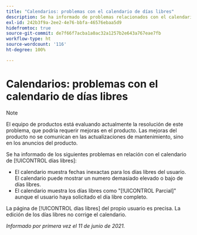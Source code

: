 ```yaml
---
title: "Calendarios: problemas con el calendario de días libres"
description: Se ha informado de problemas relacionados con el calendario de días libres.
exl-id: 242b3f9a-2ee2-4e76-bbfa-46576ebaa5d9
hidefromtoc: true
source-git-commit: de7f66f7acba1a0ac32a1257b2e643a767eae7fb
workflow-type: ht
source-wordcount: '116'
ht-degree: 100%

---
```


# Calendarios: problemas con el calendario de días libres

>[!NOTE]
>
>El equipo de productos está evaluando actualmente la resolución de este problema, que podría requerir mejoras en el producto. Las mejoras del producto no se comunican en las actualizaciones de mantenimiento, sino en los anuncios del producto.

Se ha informado de los siguientes problemas en relación con el calendario de [!UICONTROL días libres]:

* El calendario muestra fechas inexactas para los días libres del usuario. El calendario puede mostrar un numero demasiado elevado o bajo de días libres.
* El calendario muestra los días libres como &quot;[!UICONTROL Parcial]&quot; aunque el usuario haya solicitado el día libre completo.

La página de [!UICONTROL días libres] del propio usuario es precisa. La edición de los días libres no corrige el calendario.

_Informado por primera vez el 11 de junio de 2021._
